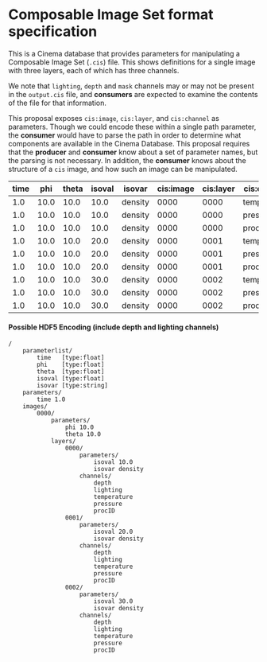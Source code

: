 # Composable Image Set format specification

This is a Cinema database that provides parameters for manipulating a Composable Image Set (`.cis`) file. This shows definitions for a single image with three layers, each of which has three channels. 

We note that `lighting`, `depth` and `mask` channels may or may not be present in the `output.cis` file, and **consumers** are expected to examine the contents of the file for that information. 

This proposal exposes `cis:image`, `cis:layer`, and `cis:channel` as parameters. Though we could encode these within a single path parameter, the **consumer** would have to parse the path in order to determine what components are available in the Cinema Database. This proposal requires that the **producer** and **consumer** know about a set of parameter names, but the parsing is not necessary. In addition, the **consumer** knows about the structure of a `cis` image, and how such an image can be manipulated. 

| time | phi  | theta | isoval | isovar  | cis:image | cis:layer | cis:channel | resource |
| ---- | ---- | ----- | ------ | ---- | ----- | ----- | ------- | -------- |
| 1.0  | 10.0 | 10.0  | 10.0   | density | 0000 | 0000 | temperature | output.cis |
| 1.0  | 10.0 | 10.0  | 10.0   | density | 0000 | 0000 | pressure | output.cis |
| 1.0  | 10.0 | 10.0  | 10.0   | density | 0000 | 0000 | procID | output.cis |
| 1.0  | 10.0 | 10.0  | 20.0   | density | 0000 | 0001 | temperature | output.cis |
| 1.0  | 10.0 | 10.0  | 20.0   | density | 0000 | 0001 | pressure | output.cis |
| 1.0  | 10.0 | 10.0  | 20.0   | density | 0000 | 0001 | procID | output.cis |
| 1.0  | 10.0 | 10.0  | 30.0   | density | 0000 | 0002 | temperature | output.cis |
| 1.0  | 10.0 | 10.0  | 30.0   | density | 0000 | 0002 | pressure | output.cis |
| 1.0  | 10.0 | 10.0  | 30.0   | density | 0000 | 0002 | procID | output.cis | 

#### Possible HDF5 Encoding (include depth and lighting channels)
```
/
    parameterlist/
        time   [type:float]
        phi    [type:float]
        theta  [type:float]
        isoval [type:float]
        isovar [type:string]
    parameters/
        time 1.0
    images/
        0000/
            parameters/
                phi 10.0
                theta 10.0
            layers/
                0000/
                    parameters/     	
                        isoval 10.0
                        isovar density
                    channels/
                        depth
                        lighting
                        temperature
                        pressure
                        procID
                0001/
                    parameters/     	
                        isoval 20.0
                        isovar density
                    channels/
                        depth
                        lighting
                        temperature
                        pressure
                        procID
                0002/
                    parameters/     	
                        isoval 30.0
                        isovar density
                    channels/
                        depth
                        lighting
                        temperature
                        pressure
                        procID

```
